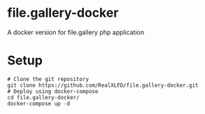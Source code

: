 # file.gallery-docker
A docker version for file.gallery php application

# Setup
```shell
# Clone the git repository
git clone https://github.com/RealXLFD/file.gallery-docker.git
# Deploy using docker-compose
cd file.gallery-docker/
docker-compose up -d
```
